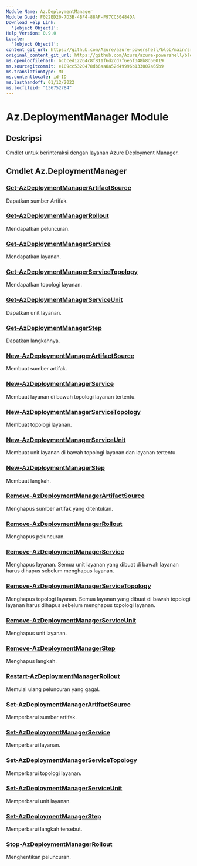 ```yaml
---
Module Name: Az.DeploymentManager
Module Guid: F022ED20-7D3B-4BF4-88AF-F97CC50484DA
Download Help Link:
  '[object Object]': 
Help Version: 0.9.0
Locale:
  '[object Object]': 
content_git_url: https://github.com/Azure/azure-powershell/blob/main/src/DeploymentManager/DeploymentManager/help/Az.DeploymentManager.md
original_content_git_url: https://github.com/Azure/azure-powershell/blob/main/src/DeploymentManager/DeploymentManager/help/Az.DeploymentManager.md
ms.openlocfilehash: bcbced12264c8f811f6d2cd7f6e5f348b8d50019
ms.sourcegitcommit: e109cc5320478db6aa8a52d49996b133007a65b9
ms.translationtype: MT
ms.contentlocale: id-ID
ms.lasthandoff: 01/12/2022
ms.locfileid: "136752784"
---
```

# Az.DeploymentManager Module
## Deskripsi
Cmdlet untuk berinteraksi dengan layanan Azure Deployment Manager.

## Cmdlet Az.DeploymentManager
### [Get-AzDeploymentManagerArtifactSource](Get-AzDeploymentManagerArtifactSource.md)
Dapatkan sumber Artifak.

### [Get-AzDeploymentManagerRollout](Get-AzDeploymentManagerRollout.md)
Mendapatkan peluncuran.

### [Get-AzDeploymentManagerService](Get-AzDeploymentManagerService.md)
Mendapatkan layanan.

### [Get-AzDeploymentManagerServiceTopology](Get-AzDeploymentManagerServiceTopology.md)
Mendapatkan topologi layanan.

### [Get-AzDeploymentManagerServiceUnit](Get-AzDeploymentManagerServiceUnit.md)
Dapatkan unit layanan.

### [Get-AzDeploymentManagerStep](Get-AzDeploymentManagerStep.md)
Dapatkan langkahnya.

### [New-AzDeploymentManagerArtifactSource](New-AzDeploymentManagerArtifactSource.md)
Membuat sumber artifak.

### [New-AzDeploymentManagerService](New-AzDeploymentManagerService.md)
Membuat layanan di bawah topologi layanan tertentu.

### [New-AzDeploymentManagerServiceTopology](New-AzDeploymentManagerServiceTopology.md)
Membuat topologi layanan.

### [New-AzDeploymentManagerServiceUnit](New-AzDeploymentManagerServiceUnit.md)
Membuat unit layanan di bawah topologi layanan dan layanan tertentu.

### [New-AzDeploymentManagerStep](New-AzDeploymentManagerStep.md)
Membuat langkah.

### [Remove-AzDeploymentManagerArtifactSource](Remove-AzDeploymentManagerArtifactSource.md)
Menghapus sumber artifak yang ditentukan.

### [Remove-AzDeploymentManagerRollout](Remove-AzDeploymentManagerRollout.md)
Menghapus peluncuran.

### [Remove-AzDeploymentManagerService](Remove-AzDeploymentManagerService.md)
Menghapus layanan. Semua unit layanan yang dibuat di bawah layanan harus dihapus sebelum menghapus layanan.

### [Remove-AzDeploymentManagerServiceTopology](Remove-AzDeploymentManagerServiceTopology.md)
Menghapus topologi layanan. Semua layanan yang dibuat di bawah topologi layanan harus dihapus sebelum menghapus topologi layanan.

### [Remove-AzDeploymentManagerServiceUnit](Remove-AzDeploymentManagerServiceUnit.md)
Menghapus unit layanan.

### [Remove-AzDeploymentManagerStep](Remove-AzDeploymentManagerStep.md)
Menghapus langkah.

### [Restart-AzDeploymentManagerRollout](Restart-AzDeploymentManagerRollout.md)
Memulai ulang peluncuran yang gagal.

### [Set-AzDeploymentManagerArtifactSource](Set-AzDeploymentManagerArtifactSource.md)
Memperbarui sumber artifak.

### [Set-AzDeploymentManagerService](Set-AzDeploymentManagerService.md)
Memperbarui layanan.

### [Set-AzDeploymentManagerServiceTopology](Set-AzDeploymentManagerServiceTopology.md)
Memperbarui topologi layanan.

### [Set-AzDeploymentManagerServiceUnit](Set-AzDeploymentManagerServiceUnit.md)
Memperbarui unit layanan.

### [Set-AzDeploymentManagerStep](Set-AzDeploymentManagerStep.md)
Memperbarui langkah tersebut.

### [Stop-AzDeploymentManagerRollout](Stop-AzDeploymentManagerRollout.md)
Menghentikan peluncuran.

